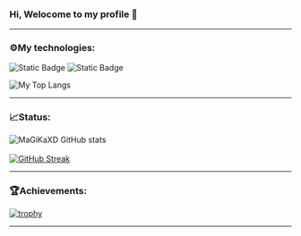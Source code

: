 ### Hi, Welocome to my profile 👋

---
### ⚙My technologies:

![Static Badge](https://img.shields.io/badge/HTML5-%23E34F26?logo=html5&color=black) ![Static Badge](https://img.shields.io/badge/CSS-%231572B6?logo=CSS3&color=blue)
<br/>

![My Top Langs](https://github-readme-stats.vercel.app/api/top-langs/?username=MaGiKaXD)

---
### 📈Status:

![MaGiKaXD GitHub stats](https://github-readme-stats.vercel.app/api?username=MaGiKaXD&show_icons=true&theme=transparent)
<br/>
<br/>
[![GitHub Streak](http://github-readme-streak-stats.herokuapp.com?user=MaGiKaXD&theme=dark&background=000000)](https://git.io/streak-stats)

---

### 🏆Achievements:

[![trophy](https://github-profile-trophy.vercel.app/?username=MaGiKaXD)](https://github.com/ryo-ma/github-profile-trophy)

---
